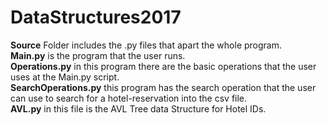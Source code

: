 # DataStructures2017
**Source** Folder includes the .py files that apart the whole program.<br />
    **Main.py** is the program that the user runs.<br />
    **Operations.py** in this program there are the basic operations that the user uses at the Main.py script.<br />
    **SearchOperations.py** this program has the search operation that the user can use to search for a hotel-reservation into       the csv file.<br />
    **AVL.py** in this file is the AVL Tree data Structure for Hotel IDs.<br />
